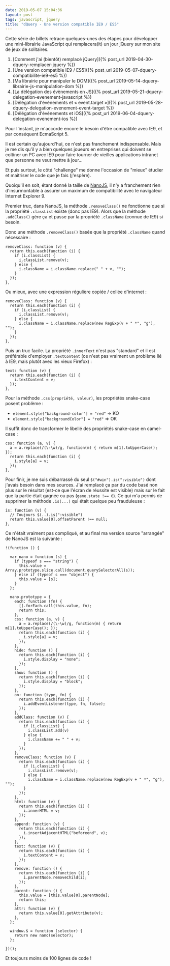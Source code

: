 ```yaml
---
date: 2019-05-07 15:04:36
layout: post
tags: javascript, jquery
title: "dQuery - Une version compatible IE9 / ES5"
---
```


<div class="encart">

Cette série de billets retrace quelques-unes des étapes pour développer une
mini-librairie JavaScript qui remplacera(it) un jour jQuery sur mon site de jeux
de solitaires.

1. [Comment j'ai (bientôt) remplacé jQuery]({% post_url 2019-04-30-dquery-remplacer-jquery %})
2. [Une version compatible IE9 / ES5]({% post_url 2019-05-07-dquery-compatibilite-ie9-es5 %})
3. [Ma librairie pour manipuler le DOM]({% post_url 2019-05-14-dquery-librairie-js-manipulation-dom %})
4. [La délégation des évènements en JS]({% post_url 2019-05-21-dquery-delegation-evenement-javascript %})
5. [Délégation d'évènements et « event.target »]({% post_url 2019-05-28-dquery-delegation-evenement-event-target %})
6. [Délégation d'évènements et iOS]({% post_url 2019-06-04-dquery-delegation-evenement-ios %})

</div>

Pour l'instant, je m'accorde encore le besoin d'être compatible avec IE9, et
par conséquent EcmaScript 5.

Il est certain qu'aujourd'hui, ce n'est pas franchement indispensable. Mais je
me dis qu'il y a bien quelques joueurs en entreprises qui doivent se coltiner un
PC avec IE9 pour faire tourner de vieilles applications intranet que personne ne
veut mettre à jour...

Et puis surtout, le côté "challenge" me donne l'occasion de "mieux" étudier et
maitriser le code que je fais (j'espère).

Quoiqu'il en soit, étant donné la taille de [NanoJS](https://github.com/vladocar/nanoJS/),
il n'y a franchement rien d'insurmontable à assurer un maximum de compatibilité
avec le navigateur Internet Explorer 9.

Premier truc, dans NanoJS, la méthode `.removeClass()` ne fonctionne que si la
propriété `.classList` existe (donc pas IE9). Alors que la méthode `.addClass()`
gère ça et passe par la propriété `.className` (connue de IE9) si besoin.

Donc une méthode `.removeClass()` basée que la propriété `.className` quand
nécessaire :

```
removeClass: function (v) {
  return this.each(function (i) {
    if (i.classList) {
      i.classList.remove(v);
    } else {
      i.className = i.className.replace(" " + v, "");
    }
  });
},
```

Ou mieux, avec une expression régulière copiée / collée d'internet :

```
removeClass: function (v) {
  return this.each(function (i) {
    if (i.classList) {
      i.classList.remove(v);
    } else {
      i.className = i.className.replace(new RegExp(v + " *", "g"), "");
    }
  });
},
```

Puis un truc facile. La propriété `.innerText` n'est pas "standard" et il est
préférable d'employer `.textContent` (ce n'est pas vraiment un problème lié à
IE9, mais plutôt avec les vieux Firefox) :

```
text: function (v) {
  return this.each(function (i) {
    i.textContent = v;
  });
},
```

Pour la méthode `.css(propriété, valeur)`, les propriétés snake-case posent
problème :

* `element.style["background-color"] = "red"` => KO
* `element.style["backgroundColor"] = "red"` => OK

Il suffit donc de transformer le libellé des propriétés snake-case en
camel-case :

```
css: function (a, v) {
  a = a.replace(/(\-\w)/g, function(m) { return m[1].toUpperCase(); });
  return this.each(function (i) {
    i.style[a] = v;
  });
},
```

Pour finir, je me suis débarrassé du seul `$("#win").is(":visible")` dont
j'avais besoin dans mes sources. J'ai remplacé ça par du code basé non plus sur
le résultat (est-ce que l'écran de réussite est visible) mais sur le fait que la
partie était gagnée ou pas (`game.state !== 0`). Ce qui m'a permis de supprimer
la méthode `.is(...)` qui était quelque peu frauduleuse :

```
is: function (v) {
  // Toujours $(..).is(":visible")
  return this.value[0].offsetParent !== null;
},
```

Ce n'était vraiment pas compliqué, et au final ma version source "arrangée" de
NanoJS est la suivante :

```
!(function () {

  var nano = function (s) {
    if (typeof s === "string") {
      this.value = Array.prototype.slice.call(document.querySelectorAll(s));
    } else if (typeof s === "object") {
      this.value = [s];
    }
  };

  nano.prototype = {
    each: function (fn) {
      [].forEach.call(this.value, fn);
      return this;
    },
    css: function (a, v) {
      a = a.replace(/(\-\w)/g, function(m) { return m[1].toUpperCase(); });
      return this.each(function (i) {
        i.style[a] = v;
      });
    },
    hide: function () {
      return this.each(function (i) {
        i.style.display = "none";
      });
    },
    show: function () {
      return this.each(function (i) {
        i.style.display = "block";
      });
    },
    on: function (type, fn) {
      return this.each(function (i) {
        i.addEventListener(type, fn, false);
      });
    },
    addClass: function (v) {
      return this.each(function (i) {
        if (i.classList) {
          i.classList.add(v)
        } else {
          i.className += " " + v;
        }
      });
    },
    removeClass: function (v) {
      return this.each(function (i) {
        if (i.classList) {
          i.classList.remove(v);
        } else {
          i.className = i.className.replace(new RegExp(v + " *", "g"), "");
        }
      });
    },
    html: function (v) {
      return this.each(function (i) {
        i.innerHTML = v;
      });
    },
    append: function (v) {
      return this.each(function (i) {
        i.insertAdjacentHTML("beforeend", v);
      });
    },
    text: function (v) {
      return this.each(function (i) {
        i.textContent = v;
      });
    },
    remove: function () {
      return this.each(function (i) {
        i.parentNode.removeChild(i);
      });
    },
    parent: function () {
      this.value = [this.value[0].parentNode];
      return this;
    },
    attr: function (v) {
      return this.value[0].getAttribute(v);
    },
  };

  window.$ = function (selector) {
    return new nano(selector);
  };

})();
```

Et toujours moins de 100 lignes de code !
